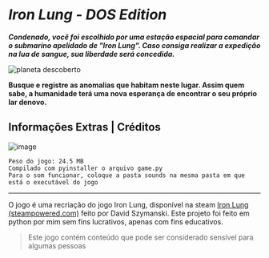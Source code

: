 # *Iron Lung - DOS Edition*
***Condenado, você foi escolhido por uma estação espacial para comandar o submarino apelidado de "Iron Lung". Caso consiga realizar a expedição na lua de sangue, sua liberdade será concedida.***

![planeta descoberto](https://www.imghost.net/ib/PmJ61KUBin9LcfY_1720628108.jpg)

**Busque e registre as anomalias que habitam neste lugar. Assim quem sabe, a humanidade terá uma nova esperança de encontrar o seu próprio lar denovo.**

Informações Extras | Créditos
---
![image](https://www.imghost.net/ib/dwSjzklxjid270s_1720629206.png)
```
Peso do jogo: 24.5 MB
Compilado com pyinstaller o arquivo game.py
Para o som funcionar, coloque a pasta sounds na mesma pasta em que está o executável do jogo
```
***
O jogo é uma recriação do jogo Iron Lung, disponível na steam [Iron Lung (steampowered.com)](https://store.steampowered.com/app/1846170/Iron_Lung/) feito por David Szymanski. Este projeto foi feito em python por mim sem fins lucrativos, apenas com fins educativos.

>Este jogo contém conteúdo que pode ser considerado sensível para algumas pessoas
